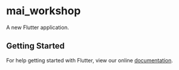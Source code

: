 # mai_workshop

A new Flutter application.

## Getting Started

For help getting started with Flutter, view our online
[documentation](https://flutter.io/).
